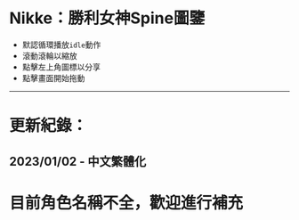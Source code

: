 # Nikke：勝利女神Spine圖鑒

- 默認循環播放`idle`動作
- 滾動滾輪以縮放
- 點擊左上角圖標以分享
- 點擊畫面開始拖動

---
# 更新紀錄：
2023/01/02 - 中文繁體化
---
# 目前角色名稱不全，歡迎進行補充
